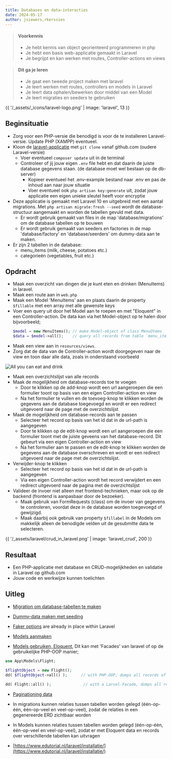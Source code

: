 ```yaml
---
title: Databases en data-interacties
date: 2024-05-17
author: jsiewers,rkerssies
---
```


> #### Voorkennis
> * Je hebt kennis van object georienteerd programmeren in php
> * Je hebt een basis web-applicatie gemaakt in Laravel
> * Je begrijpt en kan werken met routes, Controller-actions en views 

> #### Dit ga je leren
> * Je gaat een tweede project maken met laravel
> * Je leert werken met routes, controllers en models in Laravel
> * Je leert data ophalen/bewerken door middel van een Model 
> * Je leert migraties en seeders te gebruiken 

{{ '/_assets/_icons/laravel-logo.png'  | image: 'laravel', 13 }}

## Beginsituatie
* Zorg voor een PHP-versie die benodigd is voor de te installeren Laravel-versie. Update PHP (XAMPP) eventueel.
* Kloon de [laravel-applicatie](https://github.com/siewers32/restaurant) met `git clone` vanaf github.com (oudere Laravel-versie)
  * Voer eventueel `composer update` uit in de terminal
  * Controleer of jij jouw eigen `.env` file hebt en dat daarin de juiste database gegevens staan. (de database moet wel bestaan op de db-server)
    * Kopieer eventueel het .env-example bestand naar .env en pas de inhoud aan naar jouw situatie 
    * Voer eventueel ook `php artisan key:generate` uit, zodat jouw applicatie een eigen unieke sleutel heeft voor encryptie
* Deze applicatie is gemaakt met Laravel 10 en uitgebreid met een aantal migrations. Met `php artisan migrate:fresh --seed` wordt de database-structuur aangemaakt en worden de tabellen gevuld met data.
  * Er wordt gebruik gemaakt van files in de map 'database/migrations' om de database tabellen op te bouwen
  * Er wordt gebruik gemaakt van seeders en factories in de map 'database/factory' en 'database/seerders' om dummy-data aan te maken. 
* Er zijn 2 tabellen in de database:
    * menu_items (milk, cheese, potatoes etc.)
    * categorieën (vegetables, fruit etc.)

##  Opdracht
* Maak een overzicht van dingen die je kunt eten en drinken (MenuItems) in laravel.
* Maak een route aan in `web.php`
* Maak een Model 'MenuItems' aan en plaats daarin de property `$fillable` met een array met alle gewenste keys
* Voer een query uit door het Model aan te roepen en met "Eloquent" in een Controller-action. De data kan via het Model-object op te halen door bijvoorbeeld;<br>
  ```php
  $model = new MenuItems(); // make Model-object of class MenuUtems
  $data = $model->all();    // query all records from table `menu_items`
  ```
* Maak een view aan in `resources/views`.
* Zorg dat de data van de Controller-action wordt doorgegeven naar de view en toon daar alle data, zoals in onderstaand voorbeeld

![All you can eat and drink](https://static.edutorial.nl/laravel/all_you_can_eat.png)

* Maak een overzichtslijst van alle records
* Maak de mogelijkheid om database-records toe te voegen
  * Door te klikken op de add-knop wordt een url aangeroepen die een formulier toont op basis van een eigen Controller-action en view
  * Na het formulier te vullen en de toevoeg-knop te klikken worden de gegevens aan de database toegevoegd en wordt er een redirect uitgevoerd naar de page met de overzichtslijst 
* Maak de mogelijkheid om database-records aan te passen
  * Selecteer het record op basis van het id dat in de url-path is aangegeven
  * Door te klikken op de edit-knop wordt een url aangeroepen die een formulier toont met de juiste geveens van het database-record. Dit gebeurt via een eigen Controller-action en view
  * Na het formulier aan te passen en de edit-knop te klikken worden de gegevens aan de database overschreven en wordt er een redirect uitgevoerd naar de page met de overzichtslijst.
* Verwijder-knop te klikken 
  * Selecteer het record op basis van het id dat in de url-path is aangegeven
  * Via een eigen Controller-action wordt het record verwijdert en een redirect uitgevoerd naar de pagina met de overzichtslijst
* Valideer de invoer niet alleen met frontend-technieken, maar ook op de backend (frontend is aanpasbaar door de bezoeker).
  * Maak gebruik van FormRequests (class) om de invoer van gegevens te controleren, voordat deze in de database worden toegevoegd of gewijzigd.
  * Maak daarbij ook gebruik van property `$fillabel` in de Models om makkelijk alleen de benodigde velden uit de gesubmitte data te selecteren.

{{ '/_assets/laravel/crud_in_laravel.png'  | image: 'laravel_crud', 200 }}


## Resultaat
* Een PHP-applicatie met database en CRUD-mogelijkheden en validatie in Laravel op github.com
* Jouw code en werkwijze kunnen toelichten


## Uitleg
- [Migration om database-tabellen te maken](https://laravel.com/docs/11.x/migrations)
- [Dummy-data maken met seeding](https://laravel.com/docs/11.x/seeding#main-content)
- [Faker options](https://fakerphp.github.io) are already in place within Laravel

- [Models aanmaken](https://laravel.com/docs/11.x/eloquent#generating-model-classes)
- [Models gebruiken, Eloquent](https://laravel.com/docs/11.x/eloquent#retrieving-models), Dit kan met 'Facades' van laravel of op de gebruikelijke PHP-OOP manier;<br>
```php
use App\Models\Flight;

$flightObject = new Flight();
dd( $flightObject->all() );      // with PHP-OOP, dumps all records of the table `flights` on screen
 
dd( Flight::all() );              // with a Larvel-Facade, dumps all records of the table `flights` on screen
```
- [Paginationing data](https://laravel.com/docs/11.x/pagination#paginating-query-builder-results)<br>
- In migrations kunnen relaties tussen tabellen worden gelegd (één-op-één, één-op-veel en veel-op-veel), zodat de relaties in een gegenereerde ERD zichtbaar worden<br>
- In Models kunnen relaties tussen tabellen worden gelegd (één-op-één, één-op-veel en veel-op-veel), zodat er met Eloquent data en records over verschillende tabellen kan uitvragen   

- [https://www.edutorial.nl/laravel/installatie/](https://www.edutorial.nl/laravel/installatie/)
